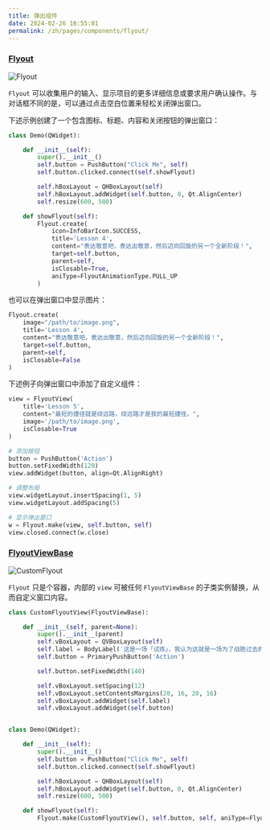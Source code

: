 ```yaml
---
title: 弹出组件
date: 2024-02-26 16:55:01
permalink: /zh/pages/components/flyout/
---
```


### [Flyout](https://pyqt-fluent-widgets.readthedocs.io/zh-cn/latest/autoapi/qfluentwidgets/components/widgets/flyout/index.html#qfluentwidgets.components.widgets.flyout.Flyout)

![Flyout](/img/components/flyout/Flyout.png)

`Flyout` 可以收集用户的输入、显示项目的更多详细信息或要求用户确认操作。与对话框不同的是，可以通过点击空白位置来轻松关闭弹出窗口。

下述示例创建了一个包含图标、标题、内容和关闭按钮的弹出窗口：
```python
class Demo(QWidget):

    def __init__(self):
        super().__init__()
        self.button = PushButton("Click Me", self)
        self.button.clicked.connect(self.showFlyout)

        self.hBoxLayout = QHBoxLayout(self)
        self.hBoxLayout.addWidget(self.button, 0, Qt.AlignCenter)
        self.resize(600, 500)

    def showFlyout(self):
        Flyout.create(
            icon=InfoBarIcon.SUCCESS,
            title='Lesson 4',
            content="表达敬意吧，表达出敬意，然后迈向回旋的另一个全新阶段！",
            target=self.button,
            parent=self,
            isClosable=True,
            aniType=FlyoutAnimationType.PULL_UP
        )
```

也可以在弹出窗口中显示图片：

```python
Flyout.create(
    image="/path/to/image.png",
    title='Lesson 4',
    content="表达敬意吧，表达出敬意，然后迈向回旋的另一个全新阶段！",
    target=self.button,
    parent=self,
    isClosable=False
)
```

下述例子向弹出窗口中添加了自定义组件：

```python
view = FlyoutView(
    title='Lesson 5',
    content="最短的捷径就是绕远路，绕远路才是我的最短捷径。",
    image='/path/to/image.png',
    isClosable=True
)

# 添加按钮
button = PushButton('Action')
button.setFixedWidth(120)
view.addWidget(button, align=Qt.AlignRight)

# 调整布局
view.widgetLayout.insertSpacing(1, 5)
view.widgetLayout.addSpacing(5)

# 显示弹出窗口
w = Flyout.make(view, self.button, self)
view.closed.connect(w.close)
```

### [FlyoutViewBase](https://pyqt-fluent-widgets.readthedocs.io/zh-cn/latest/autoapi/qfluentwidgets/components/widgets/flyout/index.html#qfluentwidgets.components.widgets.flyout.FlyoutViewBase)

![CustomFlyout](/img/components/flyout/CustomFlyout.png)

`Flyout` 只是个容器，内部的 `view` 可被任何 `FlyoutViewBase` 的子类实例替换，从而自定义窗口内容。

```python
class CustomFlyoutView(FlyoutViewBase):

    def __init__(self, parent=None):
        super().__init__(parent)
        self.vBoxLayout = QVBoxLayout(self)
        self.label = BodyLabel('这是一场「试炼」，我认为这就是一场为了战胜过去的「试炼」，\n只有战胜了那些幼稚的过去，人才能有所成长。')
        self.button = PrimaryPushButton('Action')

        self.button.setFixedWidth(140)

        self.vBoxLayout.setSpacing(12)
        self.vBoxLayout.setContentsMargins(20, 16, 20, 16)
        self.vBoxLayout.addWidget(self.label)
        self.vBoxLayout.addWidget(self.button)


class Demo(QWidget):

    def __init__(self):
        super().__init__()
        self.button = PushButton("Click Me", self)
        self.button.clicked.connect(self.showFlyout)

        self.hBoxLayout = QHBoxLayout(self)
        self.hBoxLayout.addWidget(self.button, 0, Qt.AlignCenter)
        self.resize(600, 500)

    def showFlyout(self):
        Flyout.make(CustomFlyoutView(), self.button, self, aniType=FlyoutAnimationType.PULL_UP)
```